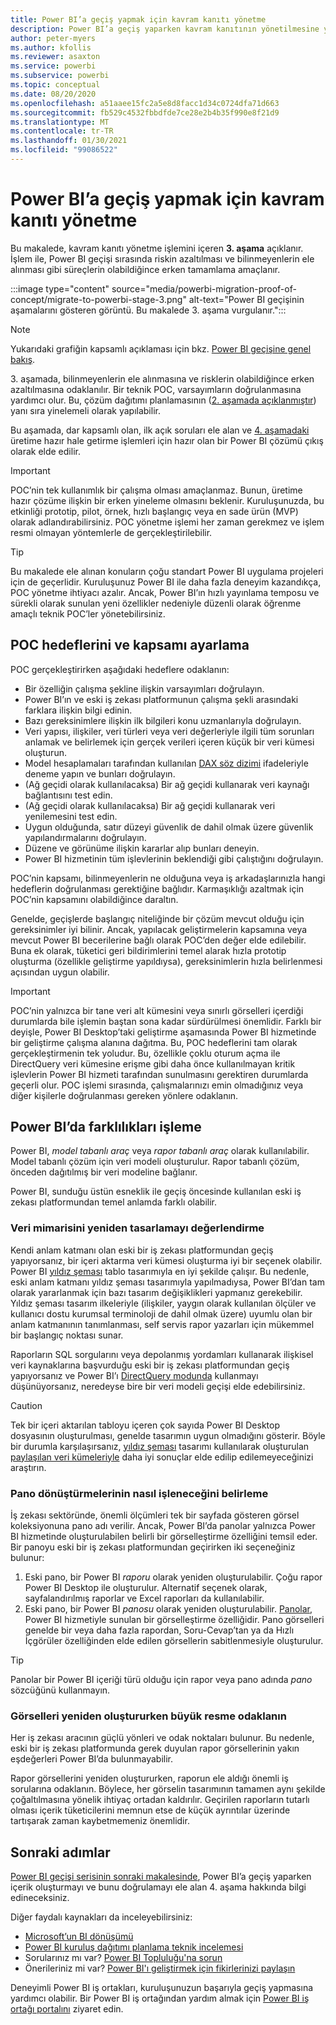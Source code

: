 ```yaml
---
title: Power BI’a geçiş yapmak için kavram kanıtı yönetme
description: Power BI’a geçiş yaparken kavram kanıtının yönetilmesine yönelik kılavuz.
author: peter-myers
ms.author: kfollis
ms.reviewer: asaxton
ms.service: powerbi
ms.subservice: powerbi
ms.topic: conceptual
ms.date: 08/20/2020
ms.openlocfilehash: a51aaee15fc2a5e8d8facc1d34c0724dfa71d663
ms.sourcegitcommit: fb529c4532fbbdfde7ce28e2b4b35f990e8f21d9
ms.translationtype: MT
ms.contentlocale: tr-TR
ms.lasthandoff: 01/30/2021
ms.locfileid: "99086522"
---
```

# <a name="conduct-proof-of-concept-to-migrate-to-power-bi"></a>Power BI’a geçiş yapmak için kavram kanıtı yönetme

Bu makalede, kavram kanıtı yönetme işlemini içeren **3. aşama** açıklanır. İşlem ile, Power BI geçişi sırasında riskin azaltılması ve bilinmeyenlerin ele alınması gibi süreçlerin olabildiğince erken tamamlama amaçlanır.

:::image type="content" source="media/powerbi-migration-proof-of-concept/migrate-to-powerbi-stage-3.png" alt-text="Power BI geçişinin aşamalarını gösteren görüntü. Bu makalede 3. aşama vurgulanır.":::

> [!NOTE]
> Yukarıdaki grafiğin kapsamlı açıklaması için bkz. [Power BI geçişine genel bakış](powerbi-migration-overview.md).

3\. aşamada, bilinmeyenlerin ele alınmasına ve risklerin olabildiğince erken azaltılmasına odaklanılır. Bir teknik POC, varsayımların doğrulanmasına yardımcı olur. Bu, çözüm dağıtımı planlamasının ([2. aşamada açıklanmıştır](powerbi-migration-planning.md)) yanı sıra yinelemeli olarak yapılabilir.

Bu aşamada, dar kapsamlı olan, ilk açık soruları ele alan ve [4. aşamadaki](powerbi-migration-create-validate-content.md) üretime hazır hale getirme işlemleri için hazır olan bir Power BI çözümü çıkış olarak elde edilir.

> [!IMPORTANT]
> POC’nin tek kullanımlık bir çalışma olması amaçlanmaz. Bunun, üretime hazır çözüme ilişkin bir erken yineleme olmasını beklenir. Kuruluşunuzda, bu etkinliği prototip, pilot, örnek, hızlı başlangıç veya en sade ürün (MVP) olarak adlandırabilirsiniz. POC yönetme işlemi her zaman gerekmez ve işlem resmi olmayan yöntemlerle de gerçekleştirilebilir.

> [!TIP]
> Bu makalede ele alınan konuların çoğu standart Power BI uygulama projeleri için de geçerlidir. Kuruluşunuz Power BI ile daha fazla deneyim kazandıkça, POC yönetme ihtiyacı azalır. Ancak, Power BI’ın hızlı yayınlama temposu ve sürekli olarak sunulan yeni özellikler nedeniyle düzenli olarak öğrenme amaçlı teknik POC’ler yönetebilirsiniz.

## <a name="set-poc-goals-and-scope"></a>POC hedeflerini ve kapsamı ayarlama

POC gerçekleştirirken aşağıdaki hedeflere odaklanın:

- Bir özelliğin çalışma şekline ilişkin varsayımları doğrulayın.
- Power BI’ın ve eski iş zekası platformunun çalışma şekli arasındaki farklara ilişkin bilgi edinin.
- Bazı gereksinimlere ilişkin ilk bilgileri konu uzmanlarıyla doğrulayın.
- Veri yapısı, ilişkiler, veri türleri veya veri değerleriyle ilgili tüm sorunları anlamak ve belirlemek için gerçek verileri içeren küçük bir veri kümesi oluşturun.
- Model hesaplamaları tarafından kullanılan [DAX söz dizimi](/dax/) ifadeleriyle deneme yapın ve bunları doğrulayın.
- (Ağ geçidi olarak kullanılacaksa) Bir ağ geçidi kullanarak veri kaynağı bağlantısını test edin.
- (Ağ geçidi olarak kullanılacaksa) Bir ağ geçidi kullanarak veri yenilemesini test edin.
- Uygun olduğunda, satır düzeyi güvenlik de dahil olmak üzere güvenlik yapılandırmalarını doğrulayın.
- Düzene ve görünüme ilişkin kararlar alıp bunları deneyin.
- Power BI hizmetinin tüm işlevlerinin beklendiği gibi çalıştığını doğrulayın.

POC’nin kapsamı, bilinmeyenlerin ne olduğuna veya iş arkadaşlarınızla hangi hedeflerin doğrulanması gerektiğine bağlıdır. Karmaşıklığı azaltmak için POC’nin kapsamını olabildiğince daraltın.

Genelde, geçişlerde başlangıç niteliğinde bir çözüm mevcut olduğu için gereksinimler iyi bilinir. Ancak, yapılacak geliştirmelerin kapsamına veya mevcut Power BI becerilerine bağlı olarak POC’den değer elde edilebilir. Buna ek olarak, tüketici geri bildirimlerini temel alarak hızla prototip oluşturma (özellikle geliştirme yapıldıysa), gereksinimlerin hızla belirlenmesi açısından uygun olabilir.

> [!IMPORTANT]
> POC’nin yalnızca bir tane veri alt kümesini veya sınırlı görselleri içerdiği durumlarda bile işlemin baştan sona kadar sürdürülmesi önemlidir. Farklı bir deyişle, Power BI Desktop’taki geliştirme aşamasında Power BI hizmetinde bir geliştirme çalışma alanına dağıtma. Bu, POC hedeflerini tam olarak gerçekleştirmenin tek yoludur. Bu, özellikle çoklu oturum açma ile DirectQuery veri kümesine erişme gibi daha önce kullanılmayan kritik işlevlerin Power BI hizmeti tarafından sunulmasını gerektiren durumlarda geçerli olur. POC işlemi sırasında, çalışmalarınızı emin olmadığınız veya diğer kişilerle doğrulanması gereken yönlere odaklanın.

## <a name="handle-differences-in-power-bi"></a>Power BI’da farklılıkları işleme

Power BI, _model tabanlı araç_ veya _rapor tabanlı araç_ olarak kullanılabilir. Model tabanlı çözüm için veri modeli oluşturulur. Rapor tabanlı çözüm, önceden dağıtılmış bir veri modeline bağlanır.

Power BI, sunduğu üstün esneklik ile geçiş öncesinde kullanılan eski iş zekası platformundan temel anlamda farklı olabilir.

### <a name="consider-redesigning-the-data-architecture"></a>Veri mimarisini yeniden tasarlamayı değerlendirme

Kendi anlam katmanı olan eski bir iş zekası platformundan geçiş yapıyorsanız, bir içeri aktarma veri kümesi oluşturma iyi bir seçenek olabilir. Power BI [yıldız şeması](star-schema.md) tablo tasarımıyla en iyi şekilde çalışır. Bu nedenle, eski anlam katmanı yıldız şeması tasarımıyla yapılmadıysa, Power BI’dan tam olarak yararlanmak için bazı tasarım değişiklikleri yapmanız gerekebilir. Yıldız şeması tasarım ilkeleriyle (ilişkiler, yaygın olarak kullanılan ölçüler ve kullanıcı dostu kurumsal terminoloji de dahil olmak üzere) uyumlu olan bir anlam katmanının tanımlanması, self servis rapor yazarları için mükemmel bir başlangıç noktası sunar.

Raporların SQL sorgularını veya depolanmış yordamları kullanarak ilişkisel veri kaynaklarına başvurduğu eski bir iş zekası platformundan geçiş yapıyorsanız ve Power BI’ı [DirectQuery modunda](../connect-data/desktop-use-directquery.md) kullanmayı düşünüyorsanız, neredeyse bire bir veri modeli geçişi elde edebilirsiniz.

> [!CAUTION]
> Tek bir içeri aktarılan tabloyu içeren çok sayıda Power BI Desktop dosyasının oluşturulması, genelde tasarımın uygun olmadığını gösterir. Böyle bir durumla karşılaşırsanız, [yıldız şeması](star-schema.md) tasarımı kullanılarak oluşturulan [paylaşılan veri kümeleriyle](../connect-data/service-datasets-across-workspaces.md) daha iyi sonuçlar elde edilip edilemeyeceğinizi araştırın.

### <a name="decide-how-to-handle-dashboard-conversions"></a>Pano dönüştürmelerinin nasıl işleneceğini belirleme

İş zekası sektöründe, önemli ölçümleri tek bir sayfada gösteren görsel koleksiyonuna pano adı verilir. Ancak, Power BI’da panolar yalnızca Power BI hizmetinde oluşturulabilen belirli bir görselleştirme özelliğini temsil eder. Bir panoyu eski bir iş zekası platformundan geçirirken iki seçeneğiniz bulunur:

1. Eski pano, bir Power BI _raporu_ olarak yeniden oluşturulabilir. Çoğu rapor Power BI Desktop ile oluşturulur. Alternatif seçenek olarak, sayfalandırılmış raporlar ve Excel raporları da kullanılabilir.
2. Eski pano, bir Power BI _panosu_ olarak yeniden oluşturulabilir. [Panolar](../fundamentals/service-basic-concepts.md#dashboards), Power BI hizmetiyle sunulan bir görselleştirme özelliğidir. Pano görselleri genelde bir veya daha fazla rapordan, Soru-Cevap’tan ya da Hızlı İçgörüler özelliğinden elde edilen görsellerin sabitlenmesiyle oluşturulur.

> [!TIP]
> Panolar bir Power BI içeriği türü olduğu için rapor veya pano adında _pano_ sözcüğünü kullanmayın.

### <a name="focus-on-the-big-picture-when-recreating-visuals"></a>Görselleri yeniden oluştururken büyük resme odaklanın

Her iş zekası aracının güçlü yönleri ve odak noktaları bulunur. Bu nedenle, eski bir iş zekası platformunda gerek duyulan rapor görsellerinin yakın eşdeğerleri Power BI’da bulunmayabilir.

Rapor görsellerini yeniden oluştururken, raporun ele aldığı önemli iş sorularına odaklanın. Böylece, her görselin tasarımının tamamen aynı şekilde çoğaltılmasına yönelik ihtiyaç ortadan kaldırılır. Geçirilen raporların tutarlı olması içerik tüketicilerini memnun etse de küçük ayrıntılar üzerinde tartışarak zaman kaybetmemeniz önemlidir.

## <a name="next-steps"></a>Sonraki adımlar

[Power BI geçişi serisinin sonraki makalesinde](powerbi-migration-create-validate-content.md), Power BI’a geçiş yaparken içerik oluşturmayı ve bunu doğrulamayı ele alan 4. aşama hakkında bilgi edineceksiniz.

Diğer faydalı kaynakları da inceleyebilirsiniz:

- [Microsoft’un BI dönüşümü](center-of-excellence-microsoft-business-intelligence-transformation.md)
- [Power BI kuruluş dağıtımı planlama teknik incelemesi](https://aka.ms/PBIEnterpriseDeploymentWP)
- Sorularınız mı var? [Power BI Topluluğu'na sorun](https://community.powerbi.com/)
- Önerileriniz mi var? [Power BI'ı geliştirmek için fikirlerinizi paylaşın](https://ideas.powerbi.com/)

Deneyimli Power BI iş ortakları, kuruluşunuzun başarıyla geçiş yapmasına yardımcı olabilir. Bir Power BI iş ortağından yardım almak için [Power BI iş ortağı portalını](https://powerbi.microsoft.com/partners/) ziyaret edin.
